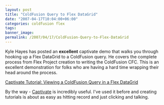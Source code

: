 ```yaml
---
layout: post
title: "ColdFusion Query to Flex DataGrid"
date: "2007-04-17T10:04:00+06:00"
categories: coldfusion flex 
tags: 
banner_image: 
permalink: /2007/04/17/ColdFusion-Query-to-Flex-DataGrid
---
```


Kyle Hayes has posted an <b>excellent</b> captivate demo that walks you through hooking up a Flex DataGrid to a ColdFusion query. He covers the complete process from Flex Project creation to writing the ColdFusion CFC. This is an excellent demonstration for folks who are having a hard time wrapping their head around the process.

<a href="http://www.kylehayes.info/blog/index.cfm/2007/4/16/Captivate-Tutorial-Viewing-a-ColdFusion-Query-in-a-Flex-DataGrid">Captivate Tutorial: Viewing a ColdFusion Query in a Flex DataGrid</a>

By the way - <a href="http://www.adobe.com/products/captivate/">Captivate</a> is incredibly useful. I've used it before and creating tutorials is about as easy as hitting record and just clicking and talking.
